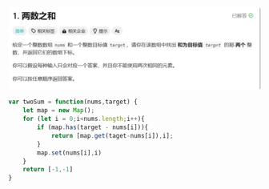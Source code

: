 

![image-20250217111421871](./img/image-20250217111421871.png)

```javascript
var twoSum = function(nums,target) {
    let map = new Map();
    for (let i = 0;i<nums.length;i++){
        if (map.has(target - nums[i])){
            return [map.get(taget-nums[i]),i];
        }
        map.set(nums[i],i)
    }
    return [-1,-1]
}
```

